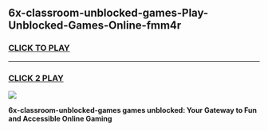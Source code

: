 
## 6x-classroom-unblocked-games-Play-Unblocked-Games-Online-fmm4r
<h3>
<a href="https://premium76.site?title=6x-classroom-unblocked-games&ref=25A">CLICK TO PLAY</a></h3>
<hr>

<h3>
<a href="https://premium76.site?title=6x-classroom-unblocked-games&ref=25A">CLICK 2 PLAY</a>
  
</h3>

<a href="https://premium76.site?title=6x-classroom-unblocked-games&ref=25A"><img src="https://clearcache.store/games.png"></a>


**6x-classroom-unblocked-games games unblocked: Your Gateway to Fun and Accessible Online Gaming**
